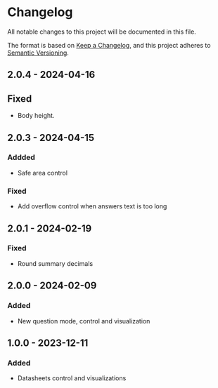 # Changelog
All notable changes to this project will be documented in this file.

The format is based on [Keep a Changelog](https://keepachangelog.com/en/1.0.0/),
and this project adheres to [Semantic Versioning](https://semver.org/spec/v2.0.0.html).

## 2.0.4 - 2024-04-16

## Fixed

- Body height.

## 2.0.3 - 2024-04-15

### Addded

- Safe area control

### Fixed

- Add overflow control when answers text is too long

## 2.0.1 - 2024-02-19

### Fixed

- Round summary decimals

## 2.0.0 - 2024-02-09

### Added

- New question mode, control and visualization

## 1.0.0 - 2023-12-11

### Added

- Datasheets control and visualizations

